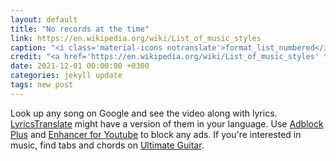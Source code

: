 ```yaml
---
layout: default
title: "No records at the time"
link: https://en.wikipedia.org/wiki/List_of_music_styles
caption: "<i class='material-icons notranslate'>format_list_numbered</i>"
credit: "<a href='https://en.wikipedia.org/wiki/List_of_music_styles' target='_blank'><i class='material-icons notranslate'>open_in_new</i></a>"
date: 2021-12-01 00:00:00 +0300
categories: jekyll update
tags: new post
---
```


Look up any song on Google and see the video along with lyrics. <a href="https://lyricstranslate.com/en/languages.html" target="_blank">LyricsTranslate</a> might have a version of them in your language. Use <a href="https://adblockplus.org/" target="_blank">Adblock Plus</a> and <a href="https://www.mrfdev.com/enhancer-for-youtube" target="_blank">Enhancer for Youtube</a> to block any ads. If you're interested in music, find tabs and chords on <a href="https://www.ultimate-guitar.com/explore" target="_blank">Ultimate Guitar</a>.
